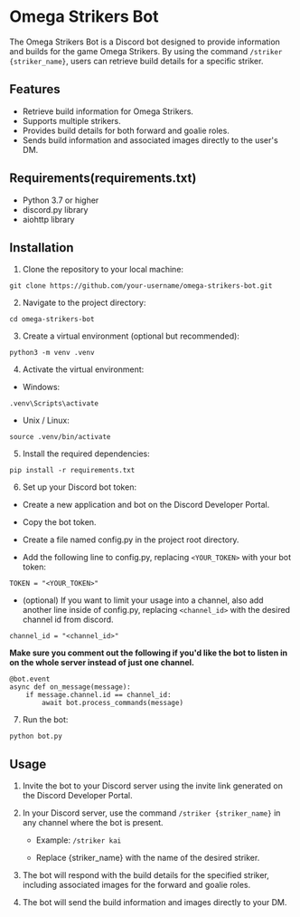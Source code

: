 # Omega Strikers Bot
The Omega Strikers Bot is a Discord bot designed to provide information and builds for the game Omega Strikers. By using the command `/striker {striker_name}`, users can retrieve build details for a specific striker.


## Features
- Retrieve build information for Omega Strikers.
- Supports multiple strikers.
- Provides build details for both forward and goalie roles.
- Sends build information and associated images directly to the user's DM.


## Requirements(requirements.txt)
- Python 3.7 or higher
- discord.py library
- aiohttp library


## Installation
1. Clone the repository to your local machine:

```
git clone https://github.com/your-username/omega-strikers-bot.git
```

2. Navigate to the project directory:
```
cd omega-strikers-bot
```
3. Create a virtual environment (optional but recommended):
```
python3 -m venv .venv
```

4. Activate the virtual environment:

- Windows:
```
.venv\Scripts\activate
```

- Unix / Linux:
```
source .venv/bin/activate
```
5. Install the required dependencies:

```
pip install -r requirements.txt
```

6. Set up your Discord bot token:

- Create a new application and bot on the Discord Developer Portal.

- Copy the bot token.

- Create a file named config.py in the project root directory.

- Add the following line to config.py, replacing `<YOUR_TOKEN>` with your bot token:
```
TOKEN = "<YOUR_TOKEN>"
```
- (optional) If you want to limit your usage into a channel, also add another line inside of config.py, replacing `<channel_id>` with the desired channel id from discord.
```
channel_id = "<channel_id>"
```
**Make sure you comment out the following if you'd like the bot to listen in on the whole server instead of just one channel.**

```
@bot.event
async def on_message(message):
    if message.channel.id == channel_id:
        await bot.process_commands(message)
```

7. Run the bot:
```
python bot.py
```

## Usage
1. Invite the bot to your Discord server using the invite link generated on the Discord Developer Portal.

2. In your Discord server, use the command `/striker {striker_name}` in any channel where the bot is present.

    - Example: `/striker kai`

    - Replace {striker_name} with the name of the desired striker.
3. The bot will respond with the build details for the specified striker, including associated images for the forward and goalie roles.

4. The bot will send the build information and images directly to your DM.
